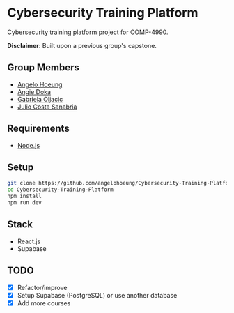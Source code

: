 # Cybersecurity Training Platform

Cybersecurity training platform project for COMP-4990.

**Disclaimer**: Built upon a previous group's capstone.

## Group Members

- [Angelo Hoeung](https://github.com/angelohoeung)
- [Angie Doka](https://github.com/angiedoka)
- [Gabriela Oljacic](https://github.com/gabrielaoljacic)
- [Julio Costa Sanabria](https://github.com/jullioo)

## Requirements

- [Node.js](https://nodejs.org/en/download)

## Setup

```bash
git clone https://github.com/angelohoeung/Cybersecurity-Training-Platform.git
cd Cybersecurity-Training-Platform
npm install
npm run dev
```

## Stack

- React.js
- Supabase

## TODO

- [x] Refactor/improve
- [x] Setup Supabase (PostgreSQL) or use another database
- [x] Add more courses
